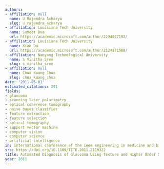 ```yaml
---
authors:
- affiliation: null
  name: U Rajendra Acharya
  slug: u_rajendra_acharya
- affiliation: Louisiana Tech University
  name: Sumeet Dua
  url: https://academic.microsoft.com/author/2294987192/
- affiliation: Louisiana Tech University
  name: Xian Du
  url: https://academic.microsoft.com/author/2124171588/
- affiliation: Nanyang Technological University
  name: S Vinitha Sree
  slug: s_vinitha_sree
- affiliation: null
  name: Chua Kuang Chua
  slug: chua_kuang_chua
date: '2011-05-01'
estimated_citations: 291
fields:
- glaucoma
- scanning laser polarimetry
- optical coherence tomography
- naive bayes classifier
- feature extraction
- feature selection
- optical tomography
- support vector machine
- computer vision
- computer science
- artificial intelligence
in: international conference of the ieee engineering in medicine and biology society
src: https://doi.org/10.1109/TITB.2011.2119322
title: Automated Diagnosis of Glaucoma Using Texture and Higher Order Spectra Features
year: 2011
---
```

